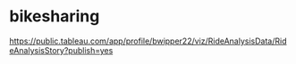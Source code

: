 # bikesharing



https://public.tableau.com/app/profile/bwipper22/viz/RideAnalysisData/RideAnalysisStory?publish=yes

